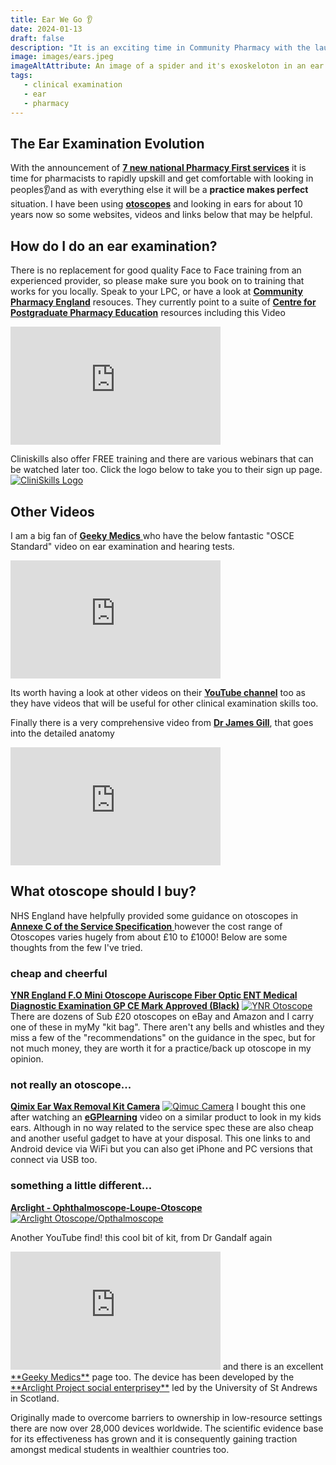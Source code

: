 ```yaml
---
title: Ear We Go 👂
date: 2024-01-13
draft: false
description: "It is an exciting time in Community Pharmacy with the launch of 7 New Pharmacy First Services. Here are some links to some useful resources to help get up to speed"
image: images/ears.jpeg
imageAltAttribute: An image of a spider and it's exoskeloton in an ear canal
tags:
   - clinical examination
   - ear
   - pharmacy
---
```


## The Ear Examination Evolution

With the announcement of <a href="https://www.england.nhs.uk/wp-content/uploads/2023/11/PRN00936_ii_Pharmacy-First-Clinical-Pathways-v.1.6.pdf" target="_blank">**7 new national Pharmacy First services**</a> it is time for pharmacists to rapidly upskill and get comfortable with looking in peoples👂and as with everything else it will be a **practice makes perfect** situation. I have been using <a href="https://amzn.to/3vwVXDQ" target="_blank">**otoscopes**</a> and looking in ears for about 10 years now so some websites, videos and links below that may be helpful.

## How do I do an ear examination?

There is no replacement for good quality Face to Face training from an experienced provider, so please make sure you book on to training that works for you locally. Speak to your LPC, or have a look at <a href="https://cpe.org.uk/national-pharmacy-services/advanced-services/pharmacy-first-service/" target="_blank">**Community Pharmacy England**</a> resouces. They currently point to a suite of <a href="https://www.cppe.ac.uk/services/pharmacy-first/" target="_blank">**Centre for Postgraduate Pharmacy Education**</a> resources including this Video
<iframe width="336" height="189" src="https://player.vimeo.com/video/901115378?h=fd75bd478f" frameborder="0" allow="accelerometer; autoplay; clipboard-write; encrypted-media; gyroscope; picture-in-picture" allowfullscreen></iframe>

Cliniskills also offer FREE training and there are various webinars that can be watched later too. Click the logo below to take you to their sign up page.
[![CliniSkills Logo](https://www.cliniskills.com/wp-content/uploads/2023/01/cliniskills-logo.svg)](https://www.cliniskills.com/community-pharmacists/)
## Other Videos

I am a big fan of <a href="https://geekymedics.com/" target="_blank"> **Geeky Medics** </a> who have the below fantastic "OSCE Standard" video on ear examination and hearing tests.
<iframe width="336" height="189" src="https://www.youtube.com/embed/UvOcBxhdIVc" frameborder="0" allow="accelerometer; autoplay; clipboard-write; encrypted-media; gyroscope; picture-in-picture" allowfullscreen></iframe>

Its worth having a look at other videos on their <a href="https://www.youtube.com/@geekymedics" target="_blank"> **YouTube channel**</a> too as they have videos that will be useful for other clinical examination skills too.

Finally there is a very comprehensive video from <a href="https://www.youtube.com/@DrJamesGill" target="_blank"> **Dr James Gill**</a>, that goes into the detailed anatomy
<iframe width="336" height="189" src="https://www.youtube.com/embed/FVXghLWwxVg" frameborder="0" allow="accelerometer; autoplay; clipboard-write; encrypted-media; gyroscope; picture-in-picture" allowfullscreen></iframe>

## What otoscope should I buy?
NHS England have helpfully provided some guidance on otoscopes in <a href="https://www.england.nhs.uk/wp-content/uploads/2023/11/PRN00936-i-Community-pharmacy-advanced-service-specification-NHS-pharmacy-first-service-November-2023.pdf" target="_blank"> **Annexe C of the Service Specification** </a> however the cost range of Otoscopes varies hugely from about £10 to £1000! Below are some thoughts from the few I've tried.

### cheap and cheerful
<a href="https://amzn.to/3S5meRs" target="_blank"> **YNR England F.O Mini Otoscope Auriscope Fiber Optic ENT Medical Diagnostic Examination GP CE Mark Approved (Black)**</a>
[![YNR Otoscope](https://m.media-amazon.com/images/I/61bsL+NdZML._AC_SL1500_.jpg)](https://amzn.to/3S5meRs)
There are dozens of Sub £20 otoscopes on eBay and Amazon and I carry one of these in myMy "kit bag". There aren't any bells and whistles and they miss a few of the "recommendations" on the guidance in the spec, but for not much money, they are worth it for a practice/back up otoscope in my opinion.

### not really an otoscope...
<a href="https://amzn.to/3vA9tXv" target="_blank"> **Qimix Ear Wax Removal Kit Camera**</a>
[![Qimuc Camera](https://m.media-amazon.com/images/I/81XcSvwXSHL._AC_SL1500_.jpg)](https://amzn.to/3vA9tXv)
I bought this one after watching an <a href="https://www.youtube.com/@eGPlearning/videos" target="_blank"> **eGPlearning**</a> video on a similar product to look in my kids ears. Although in no way related to the service spec these are also cheap and another useful gadget to have at your disposal. This one links to and Android device via WiFi but you can also get iPhone and PC versions that connect via USB too.

### something a little different...
<a href="https://arclightprojectshop.co.uk/products/arclight-ophthalmoscope-loupe-otoscope" target="_blank"> **Arclight - Ophthalmoscope-Loupe-Otoscope**</a>
[![Arclight Otoscope/Opthalmoscope](https://arclightprojectshop.co.uk/cdn/shop/files/Clothchart_720x.png?v=1703144255)](https://arclightprojectshop.co.uk/products/arclight-ophthalmoscope-loupe-otoscope)

Another YouTube find! this cool bit of kit, from Dr Gandalf again
<iframe width="336" height="189" src="https://www.youtube.com/embed/F0UCIeoP-dcQ" frameborder="0" allow="accelerometer; autoplay; clipboard-write; encrypted-media; gyroscope; picture-in-picture" allowfullscreen></iframe>
and there is an excellent <a href="https://geekymedics.com/an-introduction-to-the-arclight/" target="_blank"> **Geeky Medics**</a> page too. The device has been developed by the  <a href="https://medicine.st-andrews.ac.uk/arclight/" target="_blank"> **Arclight Project social enterprisey**</a> led by the University of St Andrews in Scotland.

Originally made to overcome barriers to ownership in low-resource settings there are now over 28,000 devices worldwide. The scientific evidence base for its effectiveness has grown and it is consequently gaining traction amongst medical students in wealthier countries too. 
